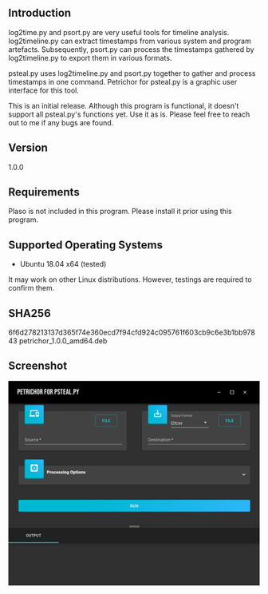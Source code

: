 ## Introduction
log2time.py and psort.py are very useful tools for timeline analysis. log2timeline.py can extract timestamps from various system and program artefacts. Subsequently, psort.py can process the timestamps gathered by log2timeline.py to export them in various formats.

psteal.py uses log2timeline.py and psort.py together to gather and process timestamps in one command. Petrichor for psteal.py is a graphic user interface for this tool.

This is an initial release. Although this program is functional, it doesn't support all psteal.py's functions yet. Use it as is. Please feel free to reach out to me if any bugs are found.

## Version
1.0.0

## Requirements
Plaso is not included in this program. Please install it prior using this program.

## Supported Operating Systems
* Ubuntu 18.04 x64 (tested)

It may work on other Linux distributions. However, testings are required to confirm them.

## SHA256
6f6d278213137d365f74e360ecd7f94cfd924c095761f603cb9c6e3b1bb97843  petrichor_1.0.0_amd64.deb

## Screenshot
![Screenshot](Screen_Shot.png)
